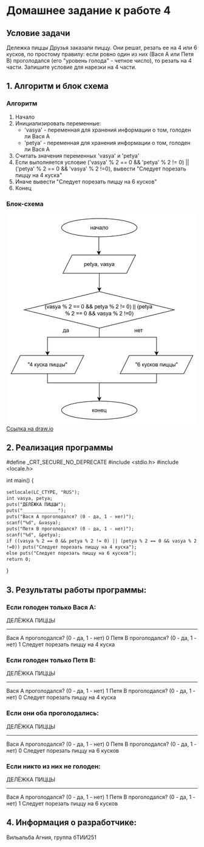 # Домашнее задание к работе 4

## Условие задачи
Дележка пиццы
Друзья заказали пиццу. Они решат, резать ее на 4 или 6 кусков, по простому правилу: если ровно один из них (Ваcя A или Петя B) 
проголодался (его "уровень голода" - четное число), то резать на 4 части. Запишите условие для нарезки на 4 части.

## 1. Алгоритм и блок схема

### Алгоритм 
1. Начало
2. Инициализировать переменные:
   * 'vasya' - переменная для хранения информации о том, голоден ли Вася А
   * 'petya' - переменная для хранения информации о том, голоден ли Вася А
3. Считать значения переменных 'vasya' и 'petya'
4. Если выполняется условие ('vasya' % 2 == 0 && 'petya' % 2 != 0) || ('petya' % 2 == 0 && 'vasya' % 2 !=0), вывести "Следует порезать пиццу на 4 куска"
5. Иначе вывести "Следует порезать пиццу на 6 кусков"
6. Конец

### Блок-схема
![Блок-схема алгоритма](blockschemelab4.jpg)
[Ссылка на draw.io](https://viewer.diagrams.net/?tags=%7B%7D&lightbox=1&highlight=0000ff&edit=_blank&layers=1&nav=1&title=%D0%94%D0%B8%D0%B0%D0%B3%D1%80%D0%B0%D0%BC%D0%BC%D0%B0%20%D0%B1%D0%B5%D0%B7%20%D0%BD%D0%B0%D0%B7%D0%B2%D0%B0%D0%BD%D0%B8%D1%8F.drawio.html&dark=auto#R%3Cmxfile%3E%3Cdiagram%20name%3D%22%D0%A1%D1%82%D1%80%D0%B0%D0%BD%D0%B8%D1%86%D0%B0%20%E2%80%94%201%22%20id%3D%22JWOss_fssRCe1sx4QKWD%22%3E7VnJbtswEP2WHgS0hxZavRxjO13QBQFSoO2RsRiJDSWqFB1b%2BfoOpZG1UKmT1EmcpoBBkENyhnxvhkPRljdPNu8kyeLPIqTccu1wY3kLy3Unjg%2BlFhSVIBhPKkEkWViJnEZwyq4oCm2UrlhI885AJQRXLOsKlyJN6VJ1ZERKse4OOxe8azUjETUEp0vCTek3FqoYt%2BWOG%2Fl7yqK4tuyMplVPQurBuJM8JqFYt0TeseXNpRCqqiWbOeUauxqXat7ba3q3C5M0VTeZ8KFIz84vfn4JgpPg6kJ89b98%2F%2FgatVwSvsINWwvbmi3K0rYWjjUZ13UoZ2V5jBtSRY0SWAJCoDFbx0zR04wsdc8aXAJksUo4tByoojkqFd1cuw9niw54FRUJVbKAITjB83AKepSP%2BK4bepzRqJLFLWrqcQQ9ItpqbkCDCuJ2CwzdYQyPEKsGz6DEc3RY6D06fJ4JnwFQGh7pWIbWkpM8Z8suLlKs0pBqI%2FYWJRoagb0ToxYGgW1CUMsk5USxy676IVzQwolgYHhLge94HQomPWRzsZJLipPaAb1Dj%2BP2FCkiI6oMRSVL213fnTjfIC6jqiCWOy%2Blua72iIQzMNNV4IJwTrmIJEmAsoxKBsuhst930nTsCo5ztqF1AtlbsPjDCHeCZcBT7i1YJs8vWHoUjO4cLV1Frv2w0eJMTaYA9VNsCqliEYmU8ONG2uOqGfNJiAzp%2FEmVKtDtyUqJLtl0w9R3Pf1NgK0frZ7FBjWXjeKWLgF7KbH%2Fw6anw67zlz7h1dQhlV4%2F3K6hEsKCFK1hmR6Q39z3arvXuZixru54qFQr2Ktfba%2BXB%2B9X4D2yaE3SzR%2FtvmZa2Xoy%2Fhj4h%2BmPxroewh%2BnRoZ6iXcBMB5AqXt1h%2B7TC4LfiCQ6mVel0bTxWtGa%2FwJnv9LS8Vz%2FXPsljsPp6VmO6jh4ySxkl1CNVCm62zrMfeh16EVUJgCvjpVeWMpYJGerfPdNhnAWpTp9g3%2BXN589XGVcfzqc%2Flpp3PMG8nj%2Fdrq%2Fz6aBq8vzPLj2fiD1Dwr%2FhgfS7ox2w2%2BV255sfTv%2BjpPN2OCDZFr%2Fv8MeusMaKe%2BeHLZv5zAdNjByMSSnXyv94jjzdSLDdyrHmnhl6bRerux6wNuynODjVVPOGmVGYDyxD%2F3tI23%2FBvdoH%2Fr1A%2FMgd6Nd3FWvju4zYtAfHRyDA281mga%2Fjq4e4LB3teMeqBFiS8KPsCNhYVhlGZqzK3JWqtIHOR5foDeYWcFC64LEkjeI50qKCzoXXGgeU5HSkhbOe6I9MOP1Yssdm8z4A8R490aM%2BYliPNKbd9N%2FlR5%2F8mD0QLP5u6tKcs1%2Fht7xbw%3D%3D%3C%2Fdiagram%3E%3C%2Fmxfile%3E)

## 2. Реализация программы 
#define _CRT_SECURE_NO_DEPRECATE
#include <stdio.h>
#include <locale.h>

int main()
{

	setlocale(LC_CTYPE, "RUS");
	int vasya, petya;
	puts("ДЕЛЁЖКА ПИЦЦЫ");
	puts("_____________");
	puts("Вася А проголодался? (0 - да, 1 - нет)");
	scanf("%d", &vasya);
	puts("Петя В проголодался? (0 - да, 1 - нет)");
	scanf("%d", &petya);
	if ((vasya % 2 == 0 && petya % 2 != 0) || (petya % 2 == 0 && vasya % 2 !=0)) puts("Следует порезать пиццу на 4 куска");
	else puts("Следует порезать пиццу на 6 кусков");
	return 0;

}

## 3. Результаты работы программы:

### Если голоден только Вася А:
ДЕЛЁЖКА ПИЦЦЫ
_____________
Вася А проголодался? (0 - да, 1 - нет)
0
Петя В проголодался? (0 - да, 1 - нет)
1
Следует порезать пиццу на 4 куска

### Если голоден только Петя В:
ДЕЛЁЖКА ПИЦЦЫ
_____________
Вася А проголодался? (0 - да, 1 - нет)
1
Петя В проголодался? (0 - да, 1 - нет)
0
Следует порезать пиццу на 4 куска

### Если они оба проголодались:
ДЕЛЁЖКА ПИЦЦЫ
_____________
Вася А проголодался? (0 - да, 1 - нет)
0
Петя В проголодался? (0 - да, 1 - нет)
0
Следует порезать пиццу на 6 кусков

### Если никто из них не голоден:
ДЕЛЁЖКА ПИЦЦЫ
_____________
Вася А проголодался? (0 - да, 1 - нет)
1
Петя В проголодался? (0 - да, 1 - нет)
1
Следует порезать пиццу на 6 кусков

## 4. Информация о разработчике:
Вильальба Агния, группа бТИИ251
